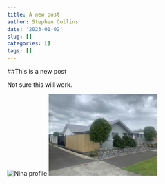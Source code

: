 ```yaml
---
title: A new post
author: Stephen Collins
date: '2023-01-02'
slug: []
categories: []
tags: []
---
```


##This is a new post

Not sure this will work.

<img src="images/IMG_5228.JPG" alt="Nina profile" width="50%"/>

<img src="images/House2.jpg" alt="House" width="50%"/>
